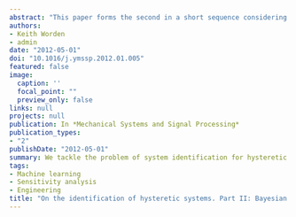 ```yaml
---
abstract: "This paper forms the second in a short sequence considering the system identification problem for hysteretic systems. The basic model for parameter estimation is assumed to be the Bouc–Wen model as this has proved particularly versatile in the past. Previous work on the Bouc–Wen system has shown that the system response is more sensitive to some parameters than others and that the errors in the associated parameter estimates vary as a consequence. The first objective of the current paper is to demonstrate the use of a principled Bayesian approach to parameter sensitivity analysis for the Bouc–Wen system. The approach is based on Gaussian process emulation and is encoded in the software package GEM-SA. The paper considers a five-parameter Bouc–Wen model, and the sensitivity analysis is based on data generated by computer simulation of a single-degree-of-freedom system. The second major objective of the paper is also concerned with uncertainty analysis and considers the problem of obtaining estimates of parameter confidence intervals from optimisation-based system identification schemes. Two different estimators of the parameter covariance matrix are demonstrated and the results are compared with those from an independent MCMC (Markov Chain Monte Carlo) identification method."
authors:
- Keith Worden
- admin
date: "2012-05-01"
doi: "10.1016/j.ymssp.2012.01.005"
featured: false
image:
  caption: ''
  focal_point: ""
  preview_only: false
links: null
projects: null
publication: In *Mechanical Systems and Signal Processing*
publication_types:
- "2"
publishDate: "2012-05-01"
summary: We tackle the problem of system identification for hysteretic systems.
tags:
- Machine learning
- Sensitivity analysis
- Engineering
title: "On the identification of hysteretic systems. Part II: Bayesian sensitivity analysis and parameter confidence"
---
```



